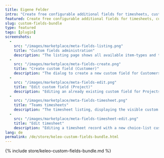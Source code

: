```yaml
---
title: Eigene Felder
intro: "Create free configurable additional fields for timesheets, customers, projects, activities and users."
featured: Create free configurable additional fields for timesheets, customers, projects, activities and users in various formats. Fields can be optional or mandatory and restricted by permissions.
slug: custom-fields-bundle
type: featured
tags: [plugin]
screenshots:
  - 
    src: "/images/marketplace/meta-fields-listing.png"
    title: "Custom fields administration"
    description: "The listing page shows all available item-types and their configured custom fields"
  - 
    src: "/images/marketplace/meta-fields-create.png"
    title: "Create custom field (Customer)"
    description: "The dialog to create a new custom field for Customers"
  - 
    src: "/images/marketplace/meta-fields-edit.png"
    title: "Edit custom field (Project)"
    description: "Editing an already existing custom field for Projects (type boolean, see default value)"
  - 
    src: "/images/marketplace/meta-fields-timesheet.png"
    title: "Teams timesheets"
    description: "The timesheet listing, displaying the visible custom field Location"
  - 
    src: "/images/marketplace/meta-fields-timesheet-edit.png"
    title: "Edit timesheet"
    description: "Editing a timesheet record with a new choice-list custom field"
lang: de
permalink: /de/store/keleo-custom-fields-bundle.html
---
```


{% include store/keleo-custom-fields-bundle.md %}
